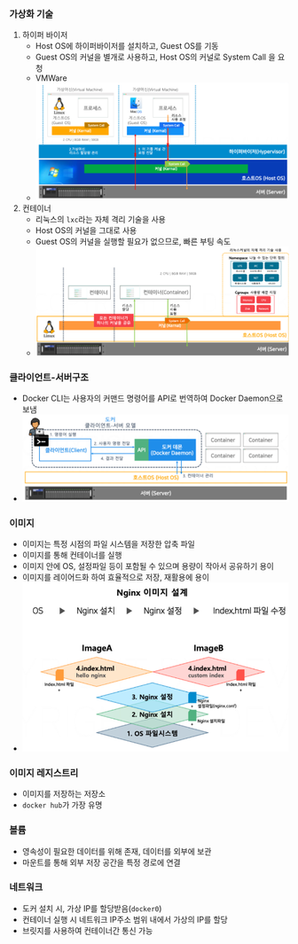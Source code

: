 ### 가상화 기술
1. 하이퍼 바이저
   - Host OS에 하이퍼바이저를 설치하고, Guest OS를 기동
   - Guest OS의 커널을 별개로 사용하고, Host OS의 커널로 System Call 을 요청
   - VMWare
   - ![하이퍼 바이저](./images/image001.png)
2. 컨테이너
   - 리눅스의 `lxc`라는 자체 격리 기술을 사용
   - Host OS의 커널을 그대로 사용
   - Guest OS의 커널을 실행할 필요가 없으므로, 빠른 부팅 속도
   - ![컨테이너](./images/image002.png)
  
### 클라이언트-서버구조
- Docker CLI는 사용자의 커맨드 명령어를 API로 번역하여 Docker Daemon으로 보냄
- ![클라이언트-서버](./images/image003.png)

### 이미지
- 이미지는 특정 시점의 파일 시스템을 저장한 압축 파일
- 이미지를 통해 컨테이너를 실행
- 이미지 안에 OS, 설정파일 등이 포함될 수 있으며 용량이 작아서 공유하기 용이
- 이미지를 레이어드화 하여 효율적으로 저장, 재활용에 용이
- ![이미지-레이어](./images/image004.png)

### 이미지 레지스트리
- 이미지를 저장하는 저장소
- `docker hub`가 가장 유명

### 볼륨
- 영속성이 필요한 데이터를 위해 존재, 데이터를 외부에 보관
- 마운트를 통해 외부 저장 공간을 특정 경로에 연결

### 네트워크
- 도커 설치 시, 가상 IP를 할당받음(`docker0`)
- 컨테이너 실행 시 네트워크 IP주소 범위 내에서 가상의 IP를 할당
- 브릿지를 사용하여 컨테이너간 통신 가능